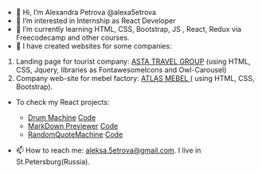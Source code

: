- 👋 Hi, I’m Alexandra Petrova @alexa5etrova
- 👀 I’m interested in Internship as React Developer
- 🌱 I’m currently learning HTML, CSS, Bootstrap, JS , React, Redux via Freecodecamp and other courses.
- 💞️ I have created websites for some companies: 
1. Landing page for tourist company: [ASTA TRAVEL GROUP](asta-spb.ru) (using HTML, CSS, Jquery, libraries as FontawesomeIcons and Owl-Carousel)
1. Company web-site for mebel factory: [ATLAS MEBEL ](atlas-meb.ru) ( using HTML, CSS, Bootstrap).

- To check my React projects:
  * [Drum Machine](https://alexa5etrova.github.io/drum-machine/)  [Code](https://github.com/alexa5etrova/drum-machine)
  * [MarkDown Previewer](https://alexa5etrova.github.io/markdown-previewer/) [Code](https://github.com/alexa5etrova/markdown-previewer)
  * [RandomQuoteMachine](https://alexa5etrova.github.io/randomQuoteMachine/) [Code](https://github.com/alexa5etrova/randomQuoteMachine)


- 📫 How to reach me: aleksa.5etrova@gmail.com. I live in St.Petersburg(Russia).

<!---
alexa5etrova/alexa5etrova is a ✨ special ✨ repository because its `README.md` (this file) appears on your GitHub profile.
You can click the Preview link to take a look at your changes.
--->
